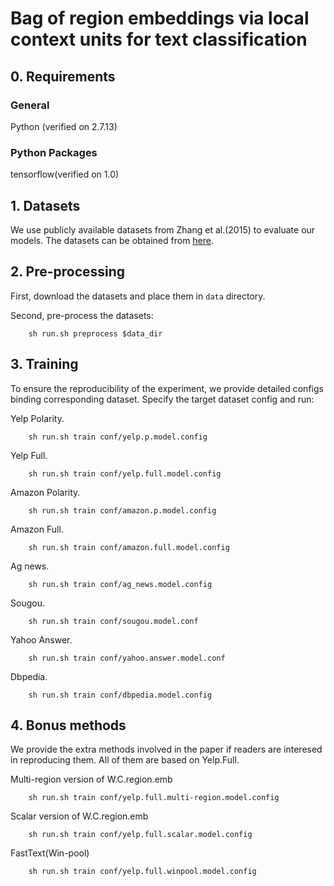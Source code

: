 # Bag of region embeddings via local context units for text classification

## 0. Requirements 

### General
Python (verified on 2.7.13)

### Python Packages
tensorflow(verified on 1.0)
	

## 1. Datasets
We use publicly available datasets from Zhang et al.(2015) to evaluate our models.
The datasets can be obtained from [here](https://github.com/zhangxiangxiao/Crepe).

## 2. Pre-processing
First, download the datasets and place them in `data` directory.
    
Second, pre-process the datasets:

```
	sh run.sh preprocess $data_dir
```

## 3. Training
To ensure the reproducibility of the experiment, we provide detailed configs binding corresponding dataset. Specify the target dataset config and run:  

Yelp Polarity.
```
	sh run.sh train conf/yelp.p.model.config
```

Yelp Full.
```
	sh run.sh train conf/yelp.full.model.config
```

Amazon Polarity.
```
	sh run.sh train conf/amazon.p.model.config
```

Amazon Full.
```
	sh run.sh train conf/amazon.full.model.config
```

Ag news.
```
	sh run.sh train conf/ag_news.model.config
```

Sougou.
```
	sh run.sh train conf/sougou.model.conf
```

Yahoo Answer.
```
	sh run.sh train conf/yahoo.answer.model.conf
```

Dbpedia.
```
	sh run.sh train conf/dbpedia.model.config
```

## 4. Bonus methods
We provide the extra methods involved in the paper if readers are interesed in reproducing them. All of them are based on Yelp.Full.
 
Multi-region version of W.C.region.emb
```
	sh run.sh train conf/yelp.full.multi-region.model.config
```

Scalar version of W.C.region.emb
```
	sh run.sh train conf/yelp.full.scalar.model.config
```

FastText(Win-pool)
```
	sh run.sh train conf/yelp.full.winpool.model.config
```

